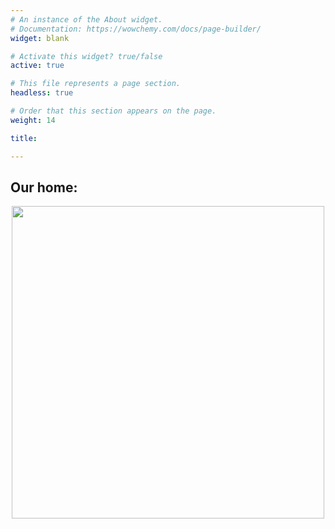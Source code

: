 ```yaml
---
# An instance of the About widget.
# Documentation: https://wowchemy.com/docs/page-builder/
widget: blank

# Activate this widget? true/false
active: true

# This file represents a page section.
headless: true

# Order that this section appears on the page.
weight: 14

title: 

---
```


## Our home:
<center><img src="https://raw.githubusercontent.com/computationales/geco_website/main/assets/media/logos/ubern_logos.png" width = 500/></center>
